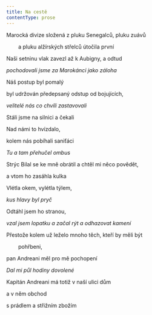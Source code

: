 ```yaml
---
title: Na cestě
contentType: prose
---
```


Marocká divize složená z pluku Senegalců, pluku zuávů

        a pluku alžírských střelců útočila první

Naši setninu vlak zavezl až k Aubigny, a odtud

_pochodovali jsme za Marokánci jako záloha_

  

Náš postup byl pomalý

byl udržován předepsaný odstup od bojujících,

_velitelé nás co chvíli zastavovali_

  

Stáli jsme na silnici a čekali

Nad námi to hvízdalo,

kolem nás pobíhali saniťáci

_Tu a tam přehučel ombus_

  

Strýc Bilal se ke mně obrátil a chtěl mi něco povědět,

a vtom ho zasáhla kulka

Vlétla okem, vylétla týlem,

_kus hlavy byl pryč_

  

Odtáhl jsem ho stranou,

_vzal jsem lopatku a začal rýt a odhazovat kamení_

  

Přestože kolem už leželo mnoho těch, kteří by měli být

        pohřbeni,

pan Andreani měl pro mě pochopení

_Dal mi půl hodiny dovolené_

  

Kapitán Andreani má totiž v naší ulici dům

a v něm obchod

s prádlem a střižním zbožím
